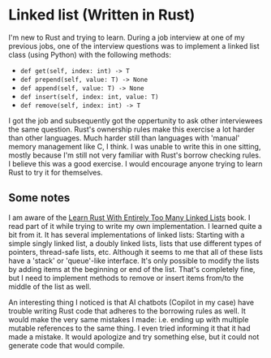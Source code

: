 # Linked list (Written in Rust)
I'm new to Rust and trying to learn. During a job interview at one of my previous jobs,
one of the interview questions was to implement a linked list class (using Python) 
with the following methods:
- `def get(self, index: int) -> T`
- `def prepend(self, value: T) -> None`
- `def append(self, value: T) -> None`
- `def insert(self, index: int, value: T)`
- `def remove(self, index: int) -> T`

I got the job and subsequently got the oppertunity to ask other interviewees the same question.
Rust's ownership rules make this exercise a lot harder than other languages. Much harder still 
than languages with 'manual' memory management like C, I think. I was unable to write this in 
one sitting, mostly because I'm still not very familiar with Rust's borrow checking rules. I 
believe this was a good exercise. I would encourage anyone trying to learn Rust to try it for 
themselves.

## Some notes
I am aware of the [Learn Rust With Entirely Too Many Linked Lists](https://rust-unofficial.github.io/too-many-lists/)
book. I read part of it while trying to write my own implementation. I learned quite a bit from it. It has several 
implementations of linked lists: Starting with a simple singly linked list, a doubly linked lists, lists that use 
different types of pointers, thread-safe lists, etc. Although it seems to me that all of these lists have a
'stack' or 'queue'-like interface. It's only possible to modify the lists by adding items at the beginning or end
of the list. That's completely fine, but I need to implement methods to remove or insert items from/to the middle
of the list as well. 

An interesting thing I noticed is that AI chatbots (Copilot in my case) have trouble writing Rust code that 
adheres to the borrowing rules as well. It would make the very same mistakes I made: i.e. ending up with 
multiple mutable references to the same thing. I even tried informing it that it had made a mistake. It would
apologize and try something else, but it could not generate code that would compile.
